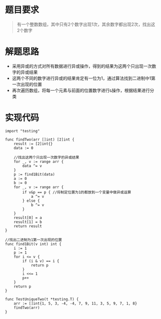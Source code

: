 # 题目要求
>有一个整数数组，其中只有2个数字出现1次，其余数字都出现2次，找出这2个数字

# 解题思路
* 采用异或的方式对所有数据进行异或操作，得到的结果为这两个只出现一次数字的异或结果
* 这两个不同的数字进行异或的结果肯定有一位为1，通过算法找到二进制中1第一次出现的位置
* 再次遍历数组，将每一个元素与前面的位置数字进行`&`操作，根据结果进行分类

# 实现代码
```
import "testing"

func findTwo(arr []int) [2]int {
	result := [2]int{}
	data := 0

	//找出这两个只出现一次数字的异或结果
	for _, v := range arr {
		data ^= v
	}
	p := find1Bit(data)
	a := 0
	b := 0
	for _, v := range arr {
		if v&p == p { //将制定位置为1的都放到一个变量中做异或运算
			a ^= v
		} else {
			b ^= v
		}
	}
	result[0] = a
	result[1] = b
	return result
}

//找出二进制为1第一次出现的位置
func find1Bit(v int) int {
	i := 1
	p := 1
	for i <= v {
		if (i & v) == i {
			return p
		}
		i <<= 1
		p++
	}
	return p
}

func TestUniqueTwo(t *testing.T) {
	arr := []int{1, 5, 3, -4, -4, 7, 9, 11, 3, 5, 9, 7, 1, 8}
	findTwo(arr)
}
```